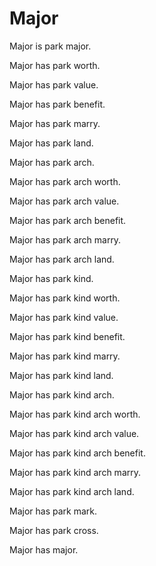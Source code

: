 # Major

Major is park major.

Major has park worth.

Major has park value.

Major has park benefit.

Major has park marry.

Major has park land.

Major has park arch.

Major has park arch worth.

Major has park arch value.

Major has park arch benefit.

Major has park arch marry.

Major has park arch land.

Major has park kind.

Major has park kind worth.

Major has park kind value.

Major has park kind benefit.

Major has park kind marry.

Major has park kind land.

Major has park kind arch.

Major has park kind arch worth.

Major has park kind arch value.

Major has park kind arch benefit.

Major has park kind arch marry.

Major has park kind arch land.

Major has park mark.

Major has park cross.

Major has major.